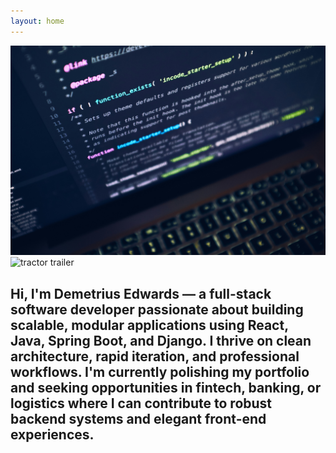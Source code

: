 ```yaml
---
layout: home
---
```


<div class="image-row">
  <div class="column" style="flex: 50%;">
    <img src="/assets/images/Background-Pic.jpg" alt="coding">
  </div>
  <div class="column" style="flex: 50%;">
    <img src="/assets/images/Background-Pic-3.jpg" alt="tractor trailer">
  </div>
</div>

## Hi, I'm Demetrius Edwards — a full-stack software developer passionate about building scalable, modular applications using React, Java, Spring Boot, and Django. I thrive on clean architecture, rapid iteration, and professional workflows. I'm currently polishing my portfolio and seeking opportunities in fintech, banking, or logistics where I can contribute to robust backend systems and elegant front-end experiences.
